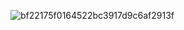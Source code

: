 





![bf22175f0164522bc3917d9c6af2913f](https://github.com/user-attachments/assets/8fe9afd0-b8bd-4332-8698-656507fb21b1)














         

